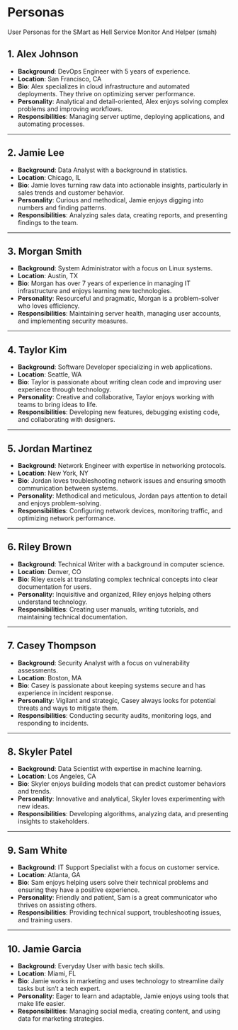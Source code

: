 Personas
====
User Personas for the SMart as Hell Service Monitor And Helper (smah)

## 1. Alex Johnson
- **Background**: DevOps Engineer with 5 years of experience.
- **Location**: San Francisco, CA
- **Bio**: Alex specializes in cloud infrastructure and automated deployments. They thrive on optimizing server performance.
- **Personality**: Analytical and detail-oriented, Alex enjoys solving complex problems and improving workflows.
- **Responsibilities**: Managing server uptime, deploying applications, and automating processes.

---

## 2. Jamie Lee
- **Background**: Data Analyst with a background in statistics.
- **Location**: Chicago, IL
- **Bio**: Jamie loves turning raw data into actionable insights, particularly in sales trends and customer behavior.
- **Personality**: Curious and methodical, Jamie enjoys digging into numbers and finding patterns.
- **Responsibilities**: Analyzing sales data, creating reports, and presenting findings to the team.

---

## 3. Morgan Smith
- **Background**: System Administrator with a focus on Linux systems.
- **Location**: Austin, TX
- **Bio**: Morgan has over 7 years of experience in managing IT infrastructure and enjoys learning new technologies.
- **Personality**: Resourceful and pragmatic, Morgan is a problem-solver who loves efficiency.
- **Responsibilities**: Maintaining server health, managing user accounts, and implementing security measures.

---

## 4. Taylor Kim
- **Background**: Software Developer specializing in web applications.
- **Location**: Seattle, WA
- **Bio**: Taylor is passionate about writing clean code and improving user experience through technology.
- **Personality**: Creative and collaborative, Taylor enjoys working with teams to bring ideas to life.
- **Responsibilities**: Developing new features, debugging existing code, and collaborating with designers.

---

## 5. Jordan Martinez
- **Background**: Network Engineer with expertise in networking protocols.
- **Location**: New York, NY
- **Bio**: Jordan loves troubleshooting network issues and ensuring smooth communication between systems.
- **Personality**: Methodical and meticulous, Jordan pays attention to detail and enjoys problem-solving.
- **Responsibilities**: Configuring network devices, monitoring traffic, and optimizing network performance.

---

## 6. Riley Brown
- **Background**: Technical Writer with a background in computer science.
- **Location**: Denver, CO
- **Bio**: Riley excels at translating complex technical concepts into clear documentation for users.
- **Personality**: Inquisitive and organized, Riley enjoys helping others understand technology.
- **Responsibilities**: Creating user manuals, writing tutorials, and maintaining technical documentation.

---

## 7. Casey Thompson
- **Background**: Security Analyst with a focus on vulnerability assessments.
- **Location**: Boston, MA
- **Bio**: Casey is passionate about keeping systems secure and has experience in incident response.
- **Personality**: Vigilant and strategic, Casey always looks for potential threats and ways to mitigate them.
- **Responsibilities**: Conducting security audits, monitoring logs, and responding to incidents.

---

## 8. Skyler Patel
- **Background**: Data Scientist with expertise in machine learning.
- **Location**: Los Angeles, CA
- **Bio**: Skyler enjoys building models that can predict customer behaviors and trends.
- **Personality**: Innovative and analytical, Skyler loves experimenting with new ideas.
- **Responsibilities**: Developing algorithms, analyzing data, and presenting insights to stakeholders.

---

## 9. Sam White
- **Background**: IT Support Specialist with a focus on customer service.
- **Location**: Atlanta, GA
- **Bio**: Sam enjoys helping users solve their technical problems and ensuring they have a positive experience.
- **Personality**: Friendly and patient, Sam is a great communicator who thrives on assisting others.
- **Responsibilities**: Providing technical support, troubleshooting issues, and training users.

---

## 10. Jamie Garcia
- **Background**: Everyday User with basic tech skills.
- **Location**: Miami, FL
- **Bio**: Jamie works in marketing and uses technology to streamline daily tasks but isn’t a tech expert.
- **Personality**: Eager to learn and adaptable, Jamie enjoys using tools that make life easier.
- **Responsibilities**: Managing social media, creating content, and using data for marketing strategies.
```
